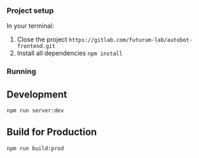 ### Project setup ###
In your terminal:
1. Close the project `https://gitlab.com/futurum-lab/autobot-frontend.git`
2. Install all dependencies `npm install`

### Running ###

## Development ##
`npm run server:dev`

## Build for Production ##
`npm run build:prod`
